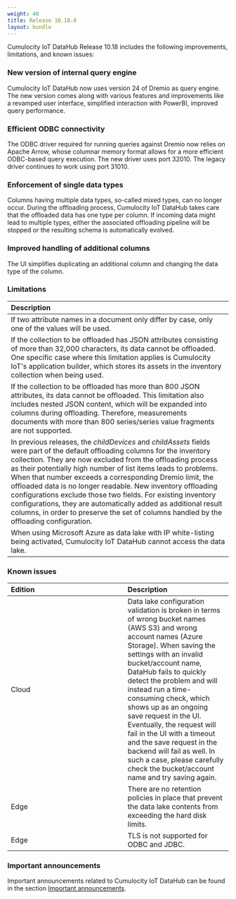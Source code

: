 ```yaml
---
weight: 40
title: Release 10.18.0
layout: bundle
---
```


Cumulocity IoT DataHub Release 10.18 includes the following improvements, limitations, and known issues:

### New version of internal query engine

Cumulocity IoT DataHub now uses version 24 of Dremio as query engine. The new version comes along with various features and improvements like a revamped user interface, simplified interaction with PowerBI, improved query performance.

### Efficient ODBC connectivity

The ODBC driver required for running queries against Dremio now relies on Apache Arrow, whose columnar memory format allows for a more efficient ODBC-based query execution. The new driver uses port 32010. The legacy driver continues to work using port 31010.

### Enforcement of single data types

Columns having multiple data types, so-called mixed types, can no longer occur. During the offloading process, Cumulocity IoT DataHub takes care that the offloaded data has one type per column. If incoming data might lead to multiple types, either the associated offloading pipeline will be stopped or the resulting schema is automatically evolved.

### Improved handling of additional columns

The UI simplifies duplicating an additional column and changing the data type of the column.

### Limitations

|<div style="width:250px">Description</div>
|:---
|If two attribute names in a document only differ by case, only one of the values will be used.|
|If the collection to be offloaded has JSON attributes consisting of more than 32,000 characters, its data cannot be offloaded. One specific case where this limitation applies is Cumulocity IoT's application builder, which stores its assets in the inventory collection when being used.|
|If the collection to be offloaded has more than 800 JSON attributes, its data cannot be offloaded. This limitation also includes nested JSON content, which will be expanded into columns during offloading. Therefore, measurements documents with more than 800 series/series value fragments are not supported.|
|In previous releases, the *childDevices* and *childAssets* fields were part of the default offloading columns for the inventory collection. They are now excluded from the offloading process as their potentially high number of list items leads to problems. When that number exceeds a corresponding Dremio limit, the offloaded data is no longer readable. New inventory offloading configurations exclude those two fields. For existing inventory configurations, they are automatically added as additional result columns, in order to preserve the set of columns handled by the offloading configuration.|
|When using Microsoft Azure as data lake with IP white-listing being activated, Cumulocity IoT DataHub cannot access the data lake.|

### Known issues

|<div style="width:250px">Edition|Description|
|:---|:---|
|Cloud|Data lake configuration validation is broken in terms of wrong bucket names (AWS S3) and wrong account names (Azure Storage). When saving the settings with an invalid bucket/account name, DataHub fails to quickly detect the problem and will instead run a time-consuming check, which shows up as an ongoing save request in the UI. Eventually, the request will fail in the UI with a timeout and the save request in the backend will fail as well. In such a case, please carefully check the bucket/account name and try saving again.|
|Edge|There are no retention policies in place that prevent the data lake contents from exceeding the hard disk limits.|
|Edge|TLS is not supported for ODBC and JDBC.|

### Important announcements

Important announcements related to Cumulocity IoT DataHub can be found in the section [Important announcements](/release-10-18-0/announcements-10-18-0#data-hub).
